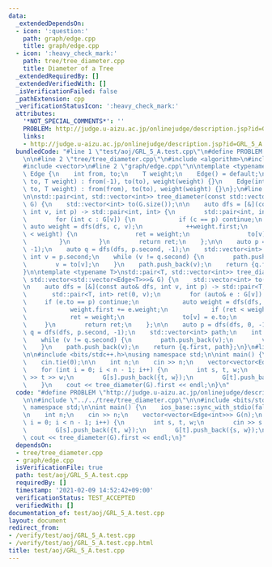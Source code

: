 ```yaml
---
data:
  _extendedDependsOn:
  - icon: ':question:'
    path: graph/edge.cpp
    title: graph/edge.cpp
  - icon: ':heavy_check_mark:'
    path: tree/tree_diameter.cpp
    title: Diameter of a Tree
  _extendedRequiredBy: []
  _extendedVerifiedWith: []
  _isVerificationFailed: false
  _pathExtension: cpp
  _verificationStatusIcon: ':heavy_check_mark:'
  attributes:
    '*NOT_SPECIAL_COMMENTS*': ''
    PROBLEM: http://judge.u-aizu.ac.jp/onlinejudge/description.jsp?id=GRL_5_A
    links:
    - http://judge.u-aizu.ac.jp/onlinejudge/description.jsp?id=GRL_5_A
  bundledCode: "#line 1 \"test/aoj/GRL_5_A.test.cpp\"\n#define PROBLEM \"http://judge.u-aizu.ac.jp/onlinejudge/description.jsp?id=GRL_5_A\"\
    \n\n#line 2 \"tree/tree_diameter.cpp\"\n#include <algorithm>\n#include <utility>\n\
    #include <vector>\n#line 2 \"graph/edge.cpp\"\n\ntemplate <typename T>\nstruct\
    \ Edge {\n    int from, to;\n    T weight;\n    Edge() = default;\n    Edge(int\
    \ to, T weight) : from(-1), to(to), weight(weight) {}\n    Edge(int from, int\
    \ to, T weight) : from(from), to(to), weight(weight) {}\n};\n#line 6 \"tree/tree_diameter.cpp\"\
    \n\nstd::pair<int, std::vector<int>> tree_diameter(const std::vector<std::vector<int>>&\
    \ G) {\n    std::vector<int> to(G.size());\n\n    auto dfs = [&](const auto& dfs,\
    \ int v, int p) -> std::pair<int, int> {\n        std::pair<int, int> ret(0, v);\n\
    \        for (int c : G[v]) {\n            if (c == p) continue;\n           \
    \ auto weight = dfs(dfs, c, v);\n            ++weight.first;\n            if (ret\
    \ < weight) {\n                ret = weight;\n                to[v] = c;\n   \
    \         }\n        }\n        return ret;\n    };\n\n    auto p = dfs(dfs, 0,\
    \ -1);\n    auto q = dfs(dfs, p.second, -1);\n    std::vector<int> path;\n   \
    \ int v = p.second;\n    while (v != q.second) {\n        path.push_back(v);\n\
    \        v = to[v];\n    }\n    path.push_back(v);\n    return {q.first, path};\n\
    }\n\ntemplate <typename T>\nstd::pair<T, std::vector<int>> tree_diameter(const\
    \ std::vector<std::vector<Edge<T>>>& G) {\n    std::vector<int> to(G.size());\n\
    \n    auto dfs = [&](const auto& dfs, int v, int p) -> std::pair<T, int> {\n \
    \       std::pair<T, int> ret(0, v);\n        for (auto& e : G[v]) {\n       \
    \     if (e.to == p) continue;\n            auto weight = dfs(dfs, e.to, v);\n\
    \            weight.first += e.weight;\n            if (ret < weight) {\n    \
    \            ret = weight;\n                to[v] = e.to;\n            }\n   \
    \     }\n        return ret;\n    };\n\n    auto p = dfs(dfs, 0, -1);\n    auto\
    \ q = dfs(dfs, p.second, -1);\n    std::vector<int> path;\n    int v = p.second;\n\
    \    while (v != q.second) {\n        path.push_back(v);\n        v = to[v];\n\
    \    }\n    path.push_back(v);\n    return {q.first, path};\n}\n#line 4 \"test/aoj/GRL_5_A.test.cpp\"\
    \n\n#include <bits/stdc++.h>\nusing namespace std;\n\nint main() {\n    ios_base::sync_with_stdio(false);\n\
    \    cin.tie(0);\n\n    int n;\n    cin >> n;\n    vector<vector<Edge<int>>> G(n);\n\
    \    for (int i = 0; i < n - 1; i++) {\n        int s, t, w;\n        cin >> s\
    \ >> t >> w;\n        G[s].push_back({t, w});\n        G[t].push_back({s, w});\n\
    \    }\n    cout << tree_diameter(G).first << endl;\n}\n"
  code: "#define PROBLEM \"http://judge.u-aizu.ac.jp/onlinejudge/description.jsp?id=GRL_5_A\"\
    \n\n#include \"../../tree/tree_diameter.cpp\"\n\n#include <bits/stdc++.h>\nusing\
    \ namespace std;\n\nint main() {\n    ios_base::sync_with_stdio(false);\n    cin.tie(0);\n\
    \n    int n;\n    cin >> n;\n    vector<vector<Edge<int>>> G(n);\n    for (int\
    \ i = 0; i < n - 1; i++) {\n        int s, t, w;\n        cin >> s >> t >> w;\n\
    \        G[s].push_back({t, w});\n        G[t].push_back({s, w});\n    }\n   \
    \ cout << tree_diameter(G).first << endl;\n}"
  dependsOn:
  - tree/tree_diameter.cpp
  - graph/edge.cpp
  isVerificationFile: true
  path: test/aoj/GRL_5_A.test.cpp
  requiredBy: []
  timestamp: '2021-02-09 14:52:42+09:00'
  verificationStatus: TEST_ACCEPTED
  verifiedWith: []
documentation_of: test/aoj/GRL_5_A.test.cpp
layout: document
redirect_from:
- /verify/test/aoj/GRL_5_A.test.cpp
- /verify/test/aoj/GRL_5_A.test.cpp.html
title: test/aoj/GRL_5_A.test.cpp
---
```


